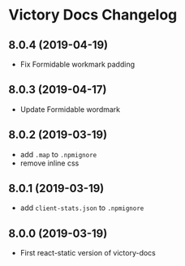 # Victory Docs Changelog

## 8.0.4 (2019-04-19)

- Fix Formidable workmark padding

## 8.0.3 (2019-04-17)

- Update Formidable wordmark

## 8.0.2 (2019-03-19)

- add `.map` to `.npmignore`
- remove inline css

## 8.0.1 (2019-03-19)

- add `client-stats.json` to `.npmignore`

## 8.0.0 (2019-03-19)

- First react-static version of victory-docs
